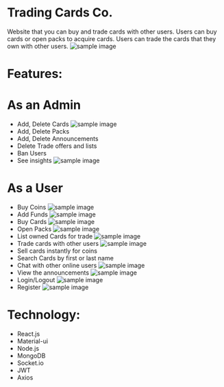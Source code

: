 # Trading Cards Co.
Website that you can buy and trade cards with other users.
Users can buy cards or open packs to acquire cards.
Users can trade the cards that they own with other users.
![sample image](https://github.com/fcamgz/tradingcards-public/blob/main/images/welcome-page.PNG?raw=true)

# Features:
# As an Admin
- Add, Delete Cards
![sample image](https://github.com/fcamgz/tradingcards-public/blob/main/images/add-card.PNG?raw=true)
- Add, Delete Packs
- Add, Delete Announcements
- Delete Trade offers and lists
- Ban Users
- See insights
![sample image](https://github.com/fcamgz/tradingcards-public/blob/main/images/admin-dashboard.PNG?raw=true)

# As a User
- Buy Coins
![sample image](https://github.com/fcamgz/tradingcards-public/blob/main/images/buy-coins.PNG?raw=true)
- Add Funds
![sample image](https://github.com/fcamgz/tradingcards-public/blob/main/images/add-funds.PNG?raw=true)
- Buy Cards
![sample image](https://github.com/fcamgz/tradingcards-public/blob/main/images/buy-card.PNG?raw=true)
- Open Packs
![sample image](https://github.com/fcamgz/tradingcards-public/blob/main/images/open-pack.PNG?raw=true)
- List owned Cards for trade
![sample image](https://github.com/fcamgz/tradingcards-public/blob/main/images/trade-market.PNG?raw=true)
- Trade cards with other users
![sample image](https://github.com/fcamgz/tradingcards-public/blob/main/images/trade-offer.PNG?raw=true)
- Sell cards instantly for coins
- Search Cards by first or last name
- Chat with other online users
![sample image](https://github.com/fcamgz/tradingcards-public/blob/main/images/chat.PNG?raw=true)
- View the announcements
![sample image](https://github.com/fcamgz/tradingcards-public/blob/main/images/announcements.PNG?raw=true)
- Login/Logout
![sample image](https://github.com/fcamgz/tradingcards-public/blob/main/images/login.PNG?raw=true)
- Register
![sample image](https://github.com/fcamgz/tradingcards-public/blob/main/images/register.PNG?raw=true)

# Technology: 
- React.js
- Material-ui
- Node.js
- MongoDB
- Socket.io
- JWT
- Axios

